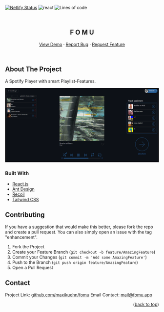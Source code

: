 [![Netlify Status](https://api.netlify.com/api/v1/badges/2af211c4-3e94-4376-b8e3-a7b2feee9ae0/deploy-status)](https://app.netlify.com/sites/fomu/deploys)
![react](https://img.shields.io/badge/React.js-18.2.0-blue)
![Lines of code](https://img.shields.io/tokei/lines/github/maxikuehn/fomu)

<div id="top"></div>

<!-- PROJECT LOGO -->
<br />
<div align="center">
  <!-- <a href="https://github.com/maxikuehn/fomu">
    <img src="images/logo.png" alt="Logo" width="80" height="80">
  </a> -->

<h2 align="center">F O M U</h3>

  <p align="center">
    <a href="https://fomu.app">View Demo</a>
    ·
    <a href="https://github.com/maxikuehn/fomu/issues">Report Bug</a>
    ·
    <a href="https://github.com/maxikuehn/fomu/issues">Request Feature</a>
  </p>
  <br />
</div>

## About The Project

A Spotify Player with smart Playlist-Features.

![](src/assets/images/player.png)

### Built With

- [React.js](https://reactjs.org/)
- [Ant Design](https://ant.design/)
- [Recoil](https://recoiljs.org/)
- [Tailwind CSS](https://tailwindcss.com/)

## Contributing

If you have a suggestion that would make this better, please fork the repo and create a pull request. You can also simply open an issue with the tag "enhancement".

1. Fork the Project
2. Create your Feature Branch (`git checkout -b feature/AmazingFeature`)
3. Commit your Changes (`git commit -m 'Add some AmazingFeature'`)
4. Push to the Branch (`git push origin feature/AmazingFeature`)
5. Open a Pull Request

## Contact

Project Link: [github.com/maxikuehn/fomu](https://github.com/maxikuehn/fomu)
Email Contact: [mail@fomu.app](mailto:mail@fomu.app)

<p align="right">(<a href="#top">back to top</a>)</p>
